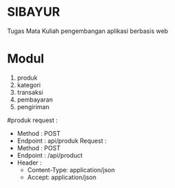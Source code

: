 # SIBAYUR
Tugas Mata Kuliah pengembangan aplikasi berbasis web
# Modul
1. produk
2. kategori
3. transaksi
4. pembayaran
5. pengiriman

#produk 
 request :
   - Method : POST
   - Endpoint : api/produk
Request :
  - Method : POST
  - Endpoint : /api/product
  - Header : 
      - Content-Type: application/json
      - Accept: application/json
